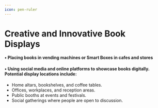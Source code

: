 ```yaml
---
icon: pen-ruler
---
```


# Creative and Innovative Book Displays

#### • Placing books in vending machines or Smart Boxes in cafes and stores 

#### • Using social media and online platforms to showcase books digitally. Potential display locations include:

* Home altars, bookshelves, and coffee tables.
* Offices, workplaces, and reception areas.
* Public booths at events and festivals.
* Social gatherings where people are open to discussion.

